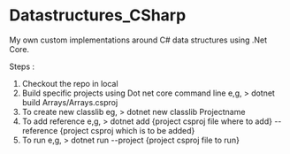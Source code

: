 # Datastructures_CSharp

My own custom implementations around C# data structures using .Net Core.

Steps :

1) Checkout the repo in local
2) Build specific projects using Dot net core command line e,g, > dotnet build Arrays/Arrays.csproj
3) To create new classlib eg, > dotnet new classlib Projectname
4) To add reference e,g, > dotnet add {project csproj file where to add} --reference {project csproj which is to be added}
5) To run e,g, > dotnet run --project {project csproj file to run}
